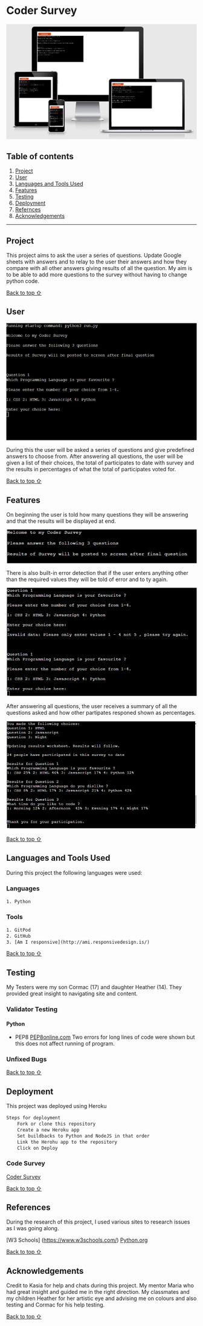 # Coder Survey

![Coder Survey](https://github.com/Bryan-Nolan/coder-survey/blob/main/assets/readme_images/responsive.jpg)

## Table of contents
1. [Project](#Escape-The-Game)
2. [User](#User)
3. [Languages and Tools Used](#Technologies-Used)
4. [Features](#Features)
5. [Testing](#Testing)
6. [Deployment](#Deployment)
7. [Refernces](#Referencess)
8. [Acknowledgements](#Acknowledgements)
***


## Project

This project aims to ask the user a series of questions.  Update Google sheets with answers and to relay to the user their answers and how they compare with all other answers giving results of all the question.  My aim is to be able to add more questions to the survey without having to change python code. 


[Back to top ⇧](#)

## User

![First Screen](https://github.com/Bryan-Nolan/coder-survey/blob/main/assets/readme_images/first.screen.jpg)

During this the user will be asked a series of questions and give predefined answers to choose from.  After answering all questions, the user will be given a list of their choices, the total of participates to date with survey and the results in percentages of what the total of participates voted for. 


[Back to top ⇧](#)

## Features

On beginning the user is told how many questions they will be answering and that the results will be displayed at end. 

![Info](https://github.com/Bryan-Nolan/coder-survey/blob/main/assets/readme_images/info.jpg)

There is also built-in error detection that if the user enters anything other than the required values they will be told of error and to ty again. 

![Error](https://github.com/Bryan-Nolan/coder-survey/blob/main/assets/readme_images/Error.jpg)

After answering all questions, the user receives a summary of all the questions asked and how other partipates responed shown as percentages.

![Results](https://github.com/Bryan-Nolan/coder-survey/blob/main/assets/readme_images/results.jpg)


[Back to top ⇧](#)

## Languages and Tools Used

During this project the following languages were used:

### Languages

    1. Python

### Tools 
    
    1. GitPod
    2. GitHub
    3. [Am I responsive](http://ami.responsivedesign.is/)

[Back to top ⇧](#)

## Testing

My Testers were my son Cormac (17) and daughter Heather (14). They provided great insight to navigating site and content.

### Validator Testing

#### Python

* PEP8
    [PEP8online.com](http://pep8online.com/)
    Two errors for long lines of code were shown but this does not affect running of program.



### Unfixed Bugs



[Back to top ⇧](#)

## Deployment

This project was deployed using Heroku

    Steps for deployment
        Fork or clone this repository
        Create a new Heroku app
        Set buildbacks to Python and NodeJS in that order
        Link the Herohu app to the repository
        Click on Deploy



### Code Survey

[Coder Survey](https://github.com/Bryan-Nolan/coder-survey)

[Back to top ⇧](#)

## References

During the research of this project, I used various sites to research issues as I was going along. 

[W3 Schools] (https://www.w3schools.com/)
[Python.org](https://www.python.org/)


[Back to top ⇧](#)

## Acknowledgements

Credit to Kasia for help and chats during this project.
My mentor Maria who had great insight and guided me in the right direction. My classmates and my children Heather for her artistic eye and advising me on colours and also testing and Cormac for his help testing.

[Back to top ⇧](#)
